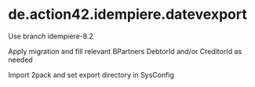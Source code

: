 # de.action42.idempiere.datevexport

Use branch idempiere-8.2

Apply migration and fill relevant BPartners DebtorId and/or CreditorId as needed

Import 2pack and set export directory in SysConfig
